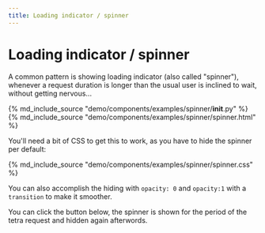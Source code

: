 ```yaml
---
title: Loading indicator / spinner
---
```


# Loading indicator / spinner

A common pattern is showing loading indicator (also called "spinner"), whenever a request duration is longer than the usual user is inclined to wait, without getting nervous...


{% md_include_source "demo/components/examples/spinner/__init__.py" %}
{% md_include_source "demo/components/examples/spinner/spinner.html" %}

You'll need a bit of CSS to get this to work, as you have to hide the spinner per default:

{% md_include_source "demo/components/examples/spinner/spinner.css" %}

You can also accomplish the hiding with `opacity: 0` and `opacity:1` with a `transition` to make it smoother.

You can click the button below, the spinner is shown for the period of the tetra request and hidden again afterwords.